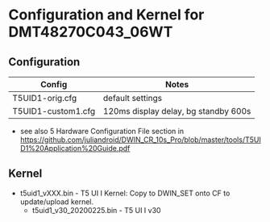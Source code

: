 # Configuration and Kernel for DMT48270C043_06WT

## Configuration

| Config             | Notes                  |
| ------------------ | ---------------------- |
| T5UID1-orig.cfg    | default settings       |
| T5UID1-custom1.cfg | 120ms display delay, bg standby 600s |

* see also 5 Hardware Configuration File section in https://github.com/juliandroid/DWIN_CR_10s_Pro/blob/master/tools/T5UID1%20Application%20Guide.pdf

## Kernel

* t5uid1_vXXX.bin - T5 UI I Kernel: Copy to DWIN_SET onto CF to update/upload kernel.
  * t5uid1_v30_20200225.bin - T5 UI I v30
